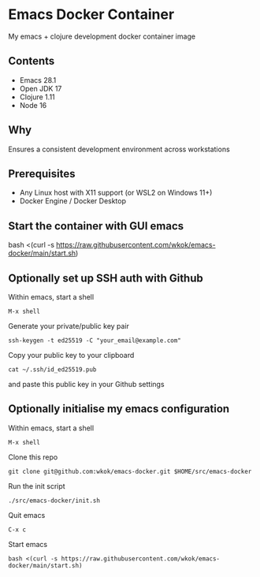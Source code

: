 # Emacs Docker Container

My emacs + clojure development docker container image

## Contents

- Emacs 28.1
- Open JDK 17
- Clojure 1.11
- Node 16

## Why

Ensures a consistent development environment across workstations

## Prerequisites

- Any Linux host with X11 support (or WSL2 on Windows 11+)
- Docker Engine / Docker Desktop

## Start the container with GUI emacs

bash <(curl -s https://raw.githubusercontent.com/wkok/emacs-docker/main/start.sh)

## Optionally set up SSH auth with Github

Within emacs, start a shell

`M-x shell`

Generate your private/public key pair

`ssh-keygen -t ed25519 -C "your_email@example.com"`

Copy your public key to your clipboard

`cat ~/.ssh/id_ed25519.pub`

and paste this public key in your Github settings

## Optionally initialise my emacs configuration

Within emacs, start a shell

`M-x shell`

Clone this repo

`git clone git@github.com:wkok/emacs-docker.git $HOME/src/emacs-docker`

Run the init script

`./src/emacs-docker/init.sh`

Quit emacs

`C-x c`

Start emacs

`bash <(curl -s https://raw.githubusercontent.com/wkok/emacs-docker/main/start.sh)`
